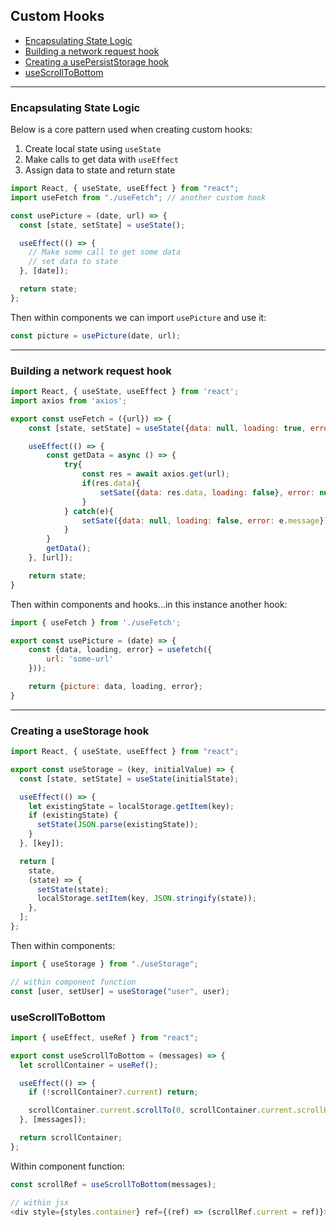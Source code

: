 ## Custom Hooks

- [Encapsulating State Logic](#Encapsulating-State-Logic)
- [Building a network request hook](#Building-a-network-request-hook)
- [Creating a usePersistStorage hook](#Creating-a-usePersistStorage-hook)
- [useScrollToBottom](#useScrollToBottom)

---

### Encapsulating State Logic

Below is a core pattern used when creating custom hooks:

1. Create local state using `useState`
2. Make calls to get data with `useEffect`
3. Assign data to state and return state

```js
import React, { useState, useEffect } from "react";
import useFetch from "./useFetch"; // another custom hook

const usePicture = (date, url) => {
  const [state, setState] = useState();

  useEffect(() => {
    // Make some call to get some data
    // set data to state
  }, [date]);

  return state;
};
```

Then within components we can import `usePicture` and use it:

```js
const picture = usePicture(date, url);
```

---

### Building a network request hook

```js
import React, { useState, useEffect } from 'react';
import axios from 'axios';

export const useFetch = ({url}) => {
    const [state, setState] = useState({data: null, loading: true, error: null});

    useEffect(() => {
        const getData = async () => {
            try{
                const res = await axios.get(url);
                if(res.data){
                    setSate({data: res.data, loading: false}, error: null);
                }
            } catch(e){
                setSate({data: null, loading: false, error: e.message});
            }
        }
        getData();
    }, [url]);

    return state;
}
```

Then within components and hooks...in this instance another hook:

```js
import { useFetch } from './useFetch';

export const usePicture = (date) => {
    const {data, loading, error} = usefetch({
        url: 'some-url'
    }));

    return {picture: data, loading, error};
}
```

---

### Creating a useStorage hook

```js
import React, { useState, useEffect } from "react";

export const useStorage = (key, initialValue) => {
  const [state, setState] = useState(initialState);

  useEffect(() => {
    let existingState = localStorage.getItem(key);
    if (existingState) {
      setState(JSON.parse(existingState));
    }
  }, [key]);

  return [
    state,
    (state) => {
      setState(state);
      localStorage.setItem(key, JSON.stringify(state));
    },
  ];
};
```

Then within components:

```js
import { useStorage } from "./useStorage";

// within component function
const [user, setUser] = useStorage("user", user);
```

### useScrollToBottom

```js
import { useEffect, useRef } from "react";

export const useScrollToBottom = (messages) => {
  let scrollContainer = useRef();

  useEffect(() => {
    if (!scrollContainer?.current) return;

    scrollContainer.current.scrollTo(0, scrollContainer.current.scrollHeight);
  }, [messages]);

  return scrollContainer;
};
```

Within component function:

```js
const scrollRef = useScrollToBottom(messages);

// within jsx
<div style={styles.container} ref={(ref) => (scrollRef.current = ref)}>
```

